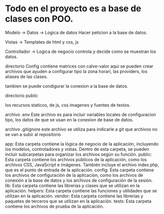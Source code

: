 # Todo en el proyecto es a base de clases con POO. 

Modelo -> Datos -> Logica de datos
Hacer peticion a la base de datos.

Vistas -> 
Templates de html y css, js


Controllador -> Logica de negocio
controla y decide como se muestran los datos.


directorio Config 
contiene matrices con calve-valor aqui se pueden crear archivos que ayuden a configurar 
tipo la zona horari, las providers, los aliases de las clases.

tambien se puede condigurar la conexion a la base de datos. 


directorio public 

los recursos staticos, de js, css imagenes y fuentes de textos.

archivo .env 
Este archivo es para incluir variables locales de configuracion tipo, los datos de que se usan en la conexion de base 
de datos. 

archivo .gitignore
este archivo se utiliza para indicarle a git que archivos no se van a subir al repositorio


app: Esta carpeta contiene la lógica de negocio de la aplicación, incluyendo los modelos, controladores y vistas. Dentro de esta carpeta, se pueden incluir subcarpetas para organizar los archivos según su función.
public: Esta carpeta contiene los archivos públicos de la aplicación, como los archivos CSS, JavaScript e imágenes. También incluye el archivo index.php, que es el punto de entrada de la aplicación.
config: Esta carpeta contiene los archivos de configuración de la aplicación, como los archivos de conexión a la base de datos y los archivos de configuración de la sesión.
lib: Esta carpeta contiene las librerías y clases que se utilizan en la aplicación.
helpers: Esta carpeta contiene las funciones y utilidades que se utilizan en la aplicación.
vendor: Esta carpeta contiene las librerías y paquetes de terceros que se utilizan en la aplicación.
tests: Esta carpeta contiene los archivos de prueba de la aplicación.
